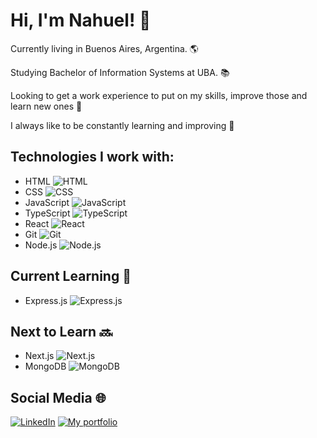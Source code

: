# Hi, I'm Nahuel! 👋

Currently living in Buenos Aires, Argentina. 🌎

Studying Bachelor of Information Systems at UBA. 📚

Looking to get a work experience to put on my skills, improve those and learn new ones 🔎

I always like to be constantly learning and improving 💪

## Technologies I work with:

- HTML  ![HTML](https://img.shields.io/badge/-HTML-orange)
- CSS  ![CSS](https://img.shields.io/badge/-CSS-blue)
- JavaScript  ![JavaScript](https://img.shields.io/badge/-JavaScript-yellow)
- TypeScript  ![TypeScript](https://img.shields.io/badge/-TypeScript-blue)
- React  ![React](https://img.shields.io/badge/-React-blueviolet)
- Git  ![Git](https://img.shields.io/badge/-Git-orange)
- Node.js  ![Node.js](https://img.shields.io/badge/-Node.js-green)

## Current Learning 📖

- Express.js ![Express.js](https://img.shields.io/badge/-Express.js-lightgrey)

## Next to Learn 🔜

- Next.js ![Next.js](https://img.shields.io/badge/-Next.js-black)
- MongoDB ![MongoDB](https://img.shields.io/badge/-MongoDB-green)

## Social Media 🌐

[![LinkedIn](https://img.shields.io/badge/LinkedIn-blue?logo=linkedin)](https://www.linkedin.com/in/nahuel-guirao-6b1a96242/)
[![My portfolio](https://img.shields.io/badge/Website-black?logo=react)](https://www.tu-sitio-web.com)
